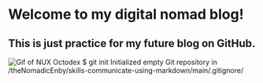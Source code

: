 # Welcome to my digital nomad blog!
## This is just practice for my future blog on GitHub.
![Gif of NUX Octodex](https://octodex.github.com/images/NUX_Octodex.gif)
$ git init
Initialized empty Git repository in /theNomadicEnby/skills-communicate-using-markdown/main/.gitignore/
